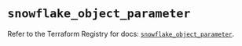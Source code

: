 # `snowflake_object_parameter`

Refer to the Terraform Registry for docs: [`snowflake_object_parameter`](https://registry.terraform.io/providers/snowflake-labs/snowflake/0.92.0/docs/resources/object_parameter).
